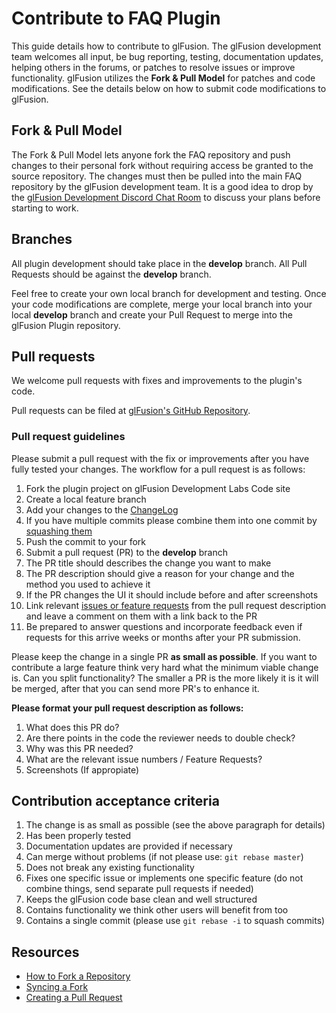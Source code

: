 # Contribute to FAQ Plugin

This guide details how to contribute to glFusion. The glFusion development team welcomes
all input, be bug reporting, testing, documentation updates, helping others in the forums,
or patches to resolve issues or improve functionality.  glFusion utilizes the
**Fork & Pull Model** for patches and code modifications. See the details below on how to
submit code modifications to glFusion.

## Fork & Pull Model

The Fork & Pull Model lets anyone fork the FAQ repository and push changes to their
personal fork without requiring access be granted to the source repository. The changes
must then be pulled into the main FAQ repository by the glFusion development team.
It is a good idea to drop by the [glFusion Development Discord Chat Room](https://discord.gg/aESFqh6) to
discuss your plans before starting to work.

## Branches

All plugin development should take place in the **develop** branch. All Pull Requests should
be against the **develop** branch.

Feel free to create your own local branch for development and testing. Once your code
modifications are complete, merge your local branch into your local **develop** branch
and create your Pull Request to merge into the glFusion Plugin repository.

## Pull requests

We welcome pull requests with fixes and improvements to the plugin's code.

Pull requests can be filed at [glFusion's GitHub Repository](https://github.com/glFusion/faq/pulls).

### Pull request guidelines

Please submit a pull request with the fix or improvements after you have fully tested your
changes. The workflow for a pull request is as follows:

1. Fork the plugin project on glFusion Development Labs Code site
1. Create a local feature branch
1. Add your changes to the [ChangeLog](https://github.com/glFusion/faq/blob/develop/CHANGELOG.md)
1. If you have multiple commits please combine them into one commit by [squashing them](http://git-scm.com/book/en/Git-Tools-Rewriting-History#Squashing-Commits)
1. Push the commit to your fork
1. Submit a pull request (PR) to the **develop** branch
1. The PR title should describes the change you want to make
1. The PR description should give a reason for your change and the method you used to achieve it
1. If the PR changes the UI it should include before and after screenshots
1. Link relevant [issues or feature requests](https://github.com/glFusion/faq/issues)
from the pull request description and leave a comment on them with a link back to the PR
1. Be prepared to answer questions and incorporate feedback even if requests for this arrive weeks or months after your PR submission.

Please keep the change in a single PR **as small as possible**. If you want to contribute
a large feature think very hard what the minimum viable change is. Can you split
functionality? The smaller a PR is the more likely it is it will be merged, after that
you can send more PR's to enhance it.

**Please format your pull request description as follows:**

1. What does this PR do?
2. Are there points in the code the reviewer needs to double check?
3. Why was this PR needed?
4. What are the relevant issue numbers / Feature Requests?
5. Screenshots (If appropiate)

## Contribution acceptance criteria

1. The change is as small as possible (see the above paragraph for details)
1. Has been properly tested
2. Documentation updates are provided if necessary
1. Can merge without problems (if not please use: `git rebase master`)
1. Does not break any existing functionality
1. Fixes one specific issue or implements one specific feature (do not combine things, send separate pull requests if needed)
1. Keeps the glFusion code base clean and well structured
1. Contains functionality we think other users will benefit from too
1. Contains a single commit (please use `git rebase -i` to squash commits)

## Resources

* [How to Fork a Repository](https://help.github.com/articles/fork-a-repo)
* [Syncing a Fork](https://help.github.com/articles/syncing-a-fork)
* [Creating a Pull Request](https://help.github.com/articles/creating-a-pull-request)
